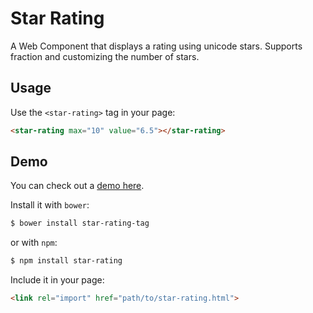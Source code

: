 # Star Rating

A Web Component that displays a rating using unicode stars. Supports fraction and customizing the number of stars.

## Usage

Use the `<star-rating>` tag in your page:

```html
<star-rating max="10" value="6.5"></star-rating>
```

## Demo

You can check out a [demo here](http://argelius.github.io/star-rating/index.html).

Install it with `bower`:

```bash
$ bower install star-rating-tag
```

or with `npm`:

```bash
$ npm install star-rating
```

Include it in your page:

```html
<link rel="import" href="path/to/star-rating.html">
```
